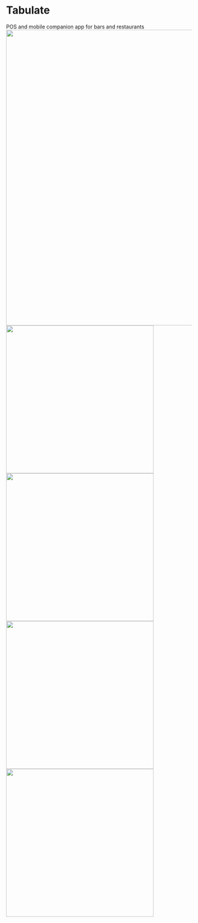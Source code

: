 # Tabulate
POS and mobile companion app for bars and restaurants
<img src="https://user-images.githubusercontent.com/26717886/42422311-8825f1ec-82b1-11e8-98c6-044db35fee48.png" width="800px"></img>
<img src="https://user-images.githubusercontent.com/26717886/42422322-e1af61f8-82b1-11e8-95cd-981672978dd2.png" width="400px"></img>
<img src="https://user-images.githubusercontent.com/26717886/42422323-e1b9371e-82b1-11e8-8cca-c248ee470779.png" width="400px"></img>
<img src="https://user-images.githubusercontent.com/26717886/42422324-e1c0eee6-82b1-11e8-9221-304c82286039.png" width="400px"></img>
<img src="https://user-images.githubusercontent.com/26717886/42422325-e1cae31a-82b1-11e8-885f-1d6cc62670f8.png" width="400px"></img>
